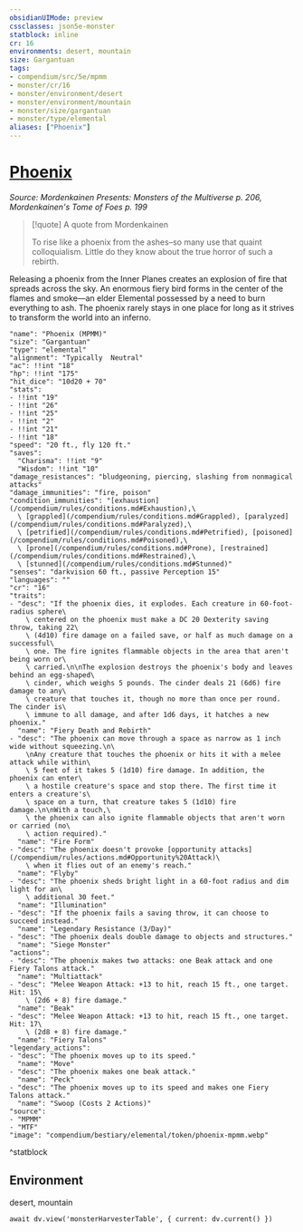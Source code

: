 ```yaml
---
obsidianUIMode: preview
cssclasses: json5e-monster
statblock: inline
cr: 16
environments: desert, mountain
size: Gargantuan
tags:
- compendium/src/5e/mpmm
- monster/cr/16
- monster/environment/desert
- monster/environment/mountain
- monster/size/gargantuan
- monster/type/elemental
aliases: ["Phoenix"]
---
```

# [Phoenix](compendium\bestiary\elemental/phoenix-mpmm.md)
*Source: Mordenkainen Presents: Monsters of the Multiverse p. 206, Mordenkainen's Tome of Foes p. 199*

> [!quote] A quote from Mordenkainen  
> 
> To rise like a phoenix from the ashes–so many use that quaint colloquialism. Little do they know about the true horror of such a rebirth.

Releasing a phoenix from the Inner Planes creates an explosion of fire that spreads across the sky. An enormous fiery bird forms in the center of the flames and smoke—an elder Elemental possessed by a need to burn everything to ash. The phoenix rarely stays in one place for long as it strives to transform the world into an inferno.

```statblock
"name": "Phoenix (MPMM)"
"size": "Gargantuan"
"type": "elemental"
"alignment": "Typically  Neutral"
"ac": !!int "18"
"hp": !!int "175"
"hit_dice": "10d20 + 70"
"stats":
- !!int "19"
- !!int "26"
- !!int "25"
- !!int "2"
- !!int "21"
- !!int "18"
"speed": "20 ft., fly 120 ft."
"saves":
  "Charisma": !!int "9"
  "Wisdom": !!int "10"
"damage_resistances": "bludgeoning, piercing, slashing from nonmagical attacks"
"damage_immunities": "fire, poison"
"condition_immunities": "[exhaustion](/compendium/rules/conditions.md#Exhaustion),\
  \ [grappled](/compendium/rules/conditions.md#Grappled), [paralyzed](/compendium/rules/conditions.md#Paralyzed),\
  \ [petrified](/compendium/rules/conditions.md#Petrified), [poisoned](/compendium/rules/conditions.md#Poisoned),\
  \ [prone](/compendium/rules/conditions.md#Prone), [restrained](/compendium/rules/conditions.md#Restrained),\
  \ [stunned](/compendium/rules/conditions.md#Stunned)"
"senses": "darkvision 60 ft., passive Perception 15"
"languages": ""
"cr": "16"
"traits":
- "desc": "If the phoenix dies, it explodes. Each creature in 60-foot-radius sphere\
    \ centered on the phoenix must make a DC 20 Dexterity saving throw, taking 22\
    \ (4d10) fire damage on a failed save, or half as much damage on a successful\
    \ one. The fire ignites flammable objects in the area that aren't being worn or\
    \ carried.\n\nThe explosion destroys the phoenix's body and leaves behind an egg-shaped\
    \ cinder, which weighs 5 pounds. The cinder deals 21 (6d6) fire damage to any\
    \ creature that touches it, though no more than once per round. The cinder is\
    \ immune to all damage, and after 1d6 days, it hatches a new phoenix."
  "name": "Fiery Death and Rebirth"
- "desc": "The phoenix can move through a space as narrow as 1 inch wide without squeezing.\n\
    \nAny creature that touches the phoenix or hits it with a melee attack while within\
    \ 5 feet of it takes 5 (1d10) fire damage. In addition, the phoenix can enter\
    \ a hostile creature's space and stop there. The first time it enters a creature's\
    \ space on a turn, that creature takes 5 (1d10) fire damage.\n\nWith a touch,\
    \ the phoenix can also ignite flammable objects that aren't worn or carried (no\
    \ action required)."
  "name": "Fire Form"
- "desc": "The phoenix doesn't provoke [opportunity attacks](/compendium/rules/actions.md#Opportunity%20Attack)\
    \ when it flies out of an enemy's reach."
  "name": "Flyby"
- "desc": "The phoenix sheds bright light in a 60-foot radius and dim light for an\
    \ additional 30 feet."
  "name": "Illumination"
- "desc": "If the phoenix fails a saving throw, it can choose to succeed instead."
  "name": "Legendary Resistance (3/Day)"
- "desc": "The phoenix deals double damage to objects and structures."
  "name": "Siege Monster"
"actions":
- "desc": "The phoenix makes two attacks: one Beak attack and one Fiery Talons attack."
  "name": "Multiattack"
- "desc": "Melee Weapon Attack: +13 to hit, reach 15 ft., one target. Hit: 15\
    \ (2d6 + 8) fire damage."
  "name": "Beak"
- "desc": "Melee Weapon Attack: +13 to hit, reach 15 ft., one target. Hit: 17\
    \ (2d8 + 8) fire damage."
  "name": "Fiery Talons"
"legendary_actions":
- "desc": "The phoenix moves up to its speed."
  "name": "Move"
- "desc": "The phoenix makes one beak attack."
  "name": "Peck"
- "desc": "The phoenix moves up to its speed and makes one Fiery Talons attack."
  "name": "Swoop (Costs 2 Actions)"
"source":
- "MPMM"
- "MTF"
"image": "compendium/bestiary/elemental/token/phoenix-mpmm.webp"
```
^statblock

## Environment

desert, mountain

```dataviewjs
await dv.view('monsterHarvesterTable', { current: dv.current() })
```